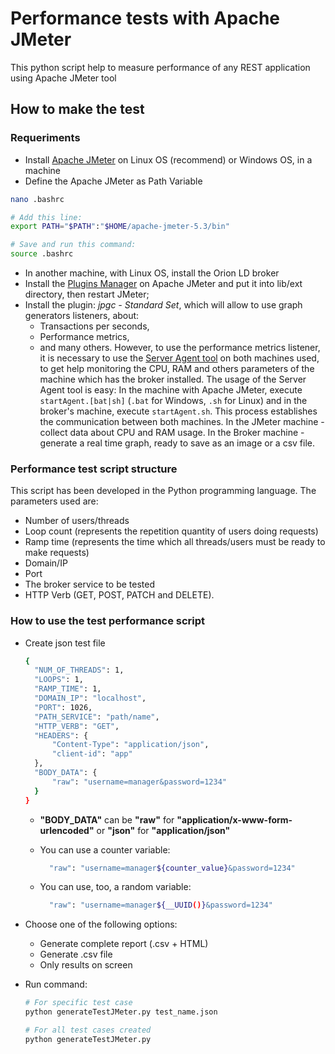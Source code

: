 # Performance tests with Apache JMeter

This python script help to measure performance of any REST application using Apache JMeter tool

## How to make the test

### Requeriments

- Install [Apache JMeter](https://jmeter.apache.org/download_jmeter.cgi) on Linux OS (recommend) or Windows OS, in a machine
- Define the Apache JMeter as Path Variable

```bash
nano .bashrc

# Add this line:
export PATH="$PATH":"$HOME/apache-jmeter-5.3/bin"

# Save and run this command:
source .bashrc
```

- In another machine, with Linux OS, install the Orion LD broker
- Install the [Plugins Manager](https://jmeter-plugins.org/install/Install/) on Apache JMeter and put it into lib/ext directory, then restart JMeter;
- Install the plugin: *jpgc - Standard Set*, which will allow to use graph generators listeners, about:
  * Transactions per seconds,
  * Performance metrics,
  * and many others.
  However, to use the performance metrics listener, it is necessary to use the
  [Server Agent tool](https://github.com/undera/perfmon-agent/blob/master/README.md) on both machines used,
  to get help monitoring the CPU, RAM and others parameters of the machine which has the broker installed.
  The usage of the Server Agent tool is easy:
  In the machine with Apache JMeter, execute `startAgent.[bat|sh]` (`.bat` for Windows, `.sh` for Linux)
  and in the broker's machine, execute `startAgent.sh`.
  This process establishes the communication between both machines.
  In the JMeter machine - collect data about CPU and RAM usage.
  In the Broker machine - generate a real time graph, ready to save as an image or a csv file.

### Performance test script structure
This script has been developed in the Python programming language. The parameters used are: 
* Number of users/threads
* Loop count (represents the repetition quantity of users doing requests)
* Ramp time (represents the time which all threads/users must be ready to make requests)
* Domain/IP
* Port
* The broker service to be tested
* HTTP Verb (GET, POST, PATCH and DELETE).

### How to use the test performance script
* Create json test file

  ``` bash
  {
    "NUM_OF_THREADS": 1,
    "LOOPS": 1,
    "RAMP_TIME": 1,
    "DOMAIN_IP": "localhost",
    "PORT": 1026,
    "PATH_SERVICE": "path/name",
    "HTTP_VERB": "GET",
    "HEADERS": {
        "Content-Type": "application/json",
        "client-id": "app"
    },
    "BODY_DATA": {
        "raw": "username=manager&password=1234"
    }
  }
  ```

  * **"BODY_DATA"** can be **"raw"** for **"application/x-www-form-urlencoded"** or **"json"** for **"application/json"**

  * You can use a counter variable:

    ``` bash
      "raw": "username=manager${counter_value}&password=1234"
    ```

  * You can use, too, a random variable:

    ``` bash
      "raw": "username=manager${__UUID()}&password=1234"
    ```

* Choose one of the following options:
	* Generate complete report (.csv + HTML)
	* Generate .csv file
	* Only results on screen

* Run command:

  ``` bash
  # For specific test case
  python generateTestJMeter.py test_name.json
  
  # For all test cases created
  python generateTestJMeter.py
  ```
